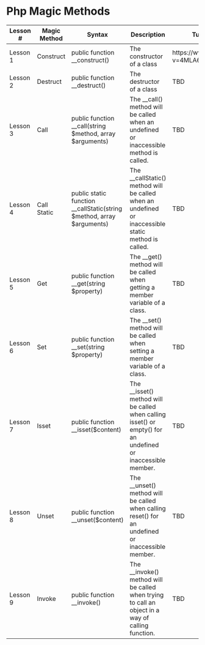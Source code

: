 # Php Magic Methods

<table>
  <thead>
    <tr>
        <th>Lesson #</th>
        <th>Magic Method</th>
        <th>Syntax</th>
        <th>Description</th>
        <th>Tutorial Screencast</th>
    </tr>
  </thead>
  <tbody>
    <tr>
        <td>Lesson 1</td>
        <td>Construct</td>
        <td>public function __construct()</td>
        <td>The constructor of a class</td>
        <td>https://www.youtube.com/watch?v=4MLA6ssPHGA</td>
    </tr>
    <tr>
        <td>Lesson 2</td>
        <td>Destruct</td>
        <td>public function __destruct()</td>
        <td>The destructor of a class</td>
        <td>TBD</td>
    </tr>
    <tr>
        <td>Lesson 3</td>
        <td>Call</td>
        <td>public function __call(string $method, array $arguments)</td>
        <td>The __call() method will be called when an undefined or inaccessible method is called.</td>
        <td>TBD</td>
    </tr>
    <tr>
        <td>Lesson 4</td>
        <td>Call Static</td>
        <td>public static function __callStatic(string $method, array $arguments)</td>
        <td>The __callStatic() method will be called when an undefined or inaccessible static method is called.</td>
        <td>TBD</td>
    </tr>
    <tr>
        <td>Lesson 5</td>
        <td>Get</td>
        <td>public function __get(string $property)</td>
        <td>The __get() method will be called when getting a member variable of a class.</td>
        <td>TBD</td>
    </tr>
    <tr>
        <td>Lesson 6</td>
        <td>Set</td>
        <td>public function __set(string $property)</td>
        <td>The __set() method will be called when setting a member variable of a class.</td>
        <td>TBD</td>
    </tr>
    <tr>
        <td>Lesson 7</td>
        <td>Isset</td>
        <td>public function __isset($content)</td>
        <td>The __isset() method will be called when calling isset()  or empty() for an undefined or inaccessible member.</td>
        <td>TBD</td>
    </tr>
    <tr>
        <td>Lesson 8</td>
        <td>Unset</td>
        <td>public function __unset($content)</td>
        <td>The __unset() method will be called when calling reset() for an undefined or inaccessible member.</td>
        <td>TBD</td>
    </tr>
    <tr>
        <td>Lesson 9</td>
        <td>Invoke</td>
        <td>public function __invoke()</td>
        <td>The __invoke() method will be called when trying to call an object in a way of calling function.</td>
        <td>TBD</td>
    </tr>
  </tbody>
</table>
